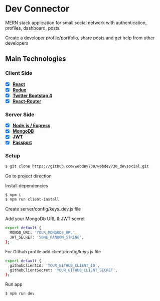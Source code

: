 # Dev Connector

MERN stack application for small social network with authentication, profiles, dashboard, posts.

Create a developer profile/portfolio, share posts and get help from other developers

## Main Technologies

### Client Side

* [x] **[React](https://github.com/facebook/react)**
* [x] **[Redux](https://github.com/reactjs/redux)**
* [x] **[Twitter Bootstap 4](https://github.com/twbs/bootstrap/tree/v4-dev)**
* [x] **[React-Router](https://github.com/ReactTraining/react-router)**

### Server Side

* [x] **[Node.js / Express](https://github.com/expressjs/express)**
* [x] **[MongoDB](https://github.com/mongodb/mongo)**
* [x] **[JWT](https://github.com/auth0/node-jsonwebtoken)**
* [x] **[Passport](http://www.passportjs.org/)**

### Setup

```bash
$ git clone https://github.com/webdev730/webdev730_devsocial.git
```

Go to project direction

Install dependencies

```bash
$ npm i
$ npm run client-install
```

Create server/config/keys_dev.js file

Add your MongoDb URL & JWT secret

```bash
export default {
  MONGO_URI: 'YOUR_MONGODB_URL',
  JWT_SECRET: 'SOME_RANDOM_STRING',
};
```

For Github profile add client/config/keys.js file

```bash
export default {
  githubClientId: 'YOUR_GITHUB_CLIENT_ID',
  githubClientSecret: 'YOUR_GITHUB_CLIENT_SECRET',
};
```

Run app

```bash
$ npm run dev
```

